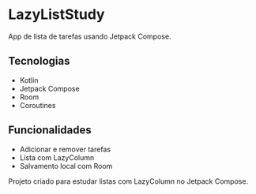 # LazyListStudy

App de lista de tarefas usando Jetpack Compose.

## Tecnologias
- Kotlin
- Jetpack Compose
- Room
- Coroutines

## Funcionalidades
- Adicionar e remover tarefas
- Lista com LazyColumn
- Salvamento local com Room

Projeto criado para estudar listas com LazyColumn no Jetpack Compose.

